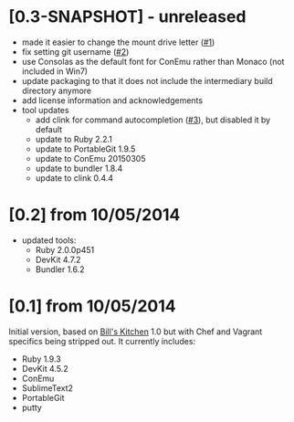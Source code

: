 
# [0.3-SNAPSHOT] - unreleased

 * made it easier to change the mount drive letter ([#1](https://github.com/tknerr/ruby-devpack/issues/1))
 * fix setting git username ([#2](https://github.com/tknerr/ruby-devpack/issues/2))
 * use Consolas as the default font for ConEmu rather than Monaco (not included in Win7)
 * update packaging to that it does not include the intermediary build directory anymore
 * add license information and acknowledgements
 * tool updates
 	* add clink for command autocompletion ([#3](https://github.com/tknerr/ruby-devpack/issues/3)), but disabled it by default
 	* update to Ruby 2.2.1
 	* update to PortableGit 1.9.5
 	* update to ConEmu 20150305
 	* update to bundler 1.8.4
 	* update to clink 0.4.4
 
# [0.2] from 10/05/2014

 * updated tools:
   * Ruby 2.0.0p451
   * DevKit 4.7.2
   * Bundler 1.6.2

# [0.1] from 10/05/2014

Initial version, based on [Bill's Kitchen](https://github.com/tknerr/bills-kitchen) 1.0 but with Chef and Vagrant specifics being stripped out. It currently includes:
 
 * Ruby 1.9.3
 * DevKit 4.5.2
 * ConEmu
 * SublimeText2
 * PortableGit
 * putty